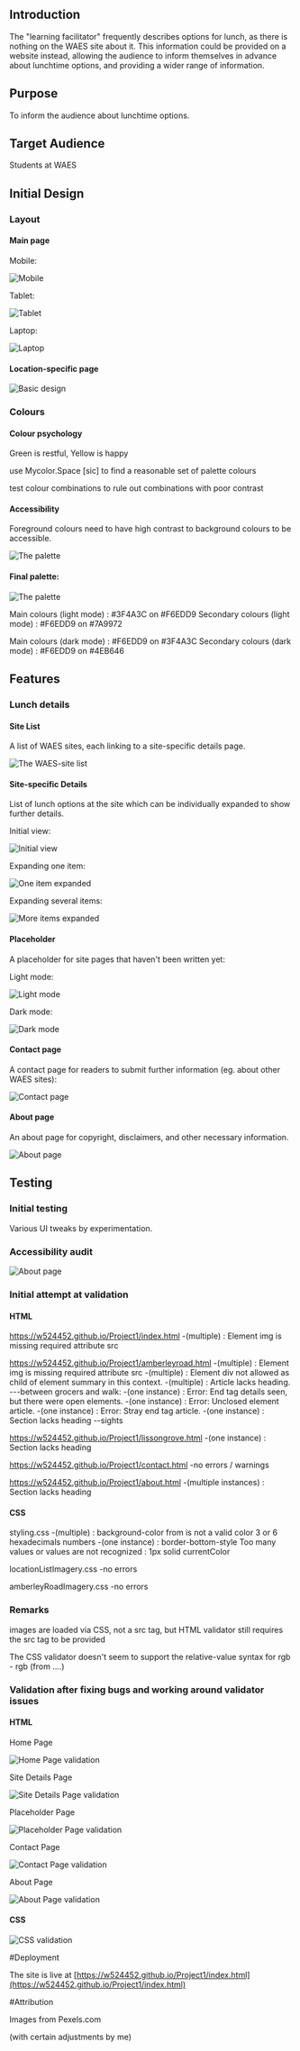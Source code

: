 ## Introduction 

The "learning facilitator" frequently describes options for lunch, as there is nothing on the WAES site about it. This information could be provided on a website instead, allowing the audience to inform themselves in advance about lunchtime options, and providing a wider range of information.

## Purpose

To inform the audience about lunchtime options.

## Target Audience

Students at WAES

## Initial Design

### Layout

#### Main page

Mobile:

![Mobile](notes/design-main-laptop.png)

Tablet:

![Tablet](notes/design-main-tablet.png)

Laptop:

![Laptop](notes/design-main-mobile.png)

#### Location-specific page 

![Basic design](notes/design-location-pages.png)

### Colours

#### Colour psychology

Green is restful, Yellow is happy

use Mycolor.Space [sic] to find a reasonable set of palette colours

test colour combinations to rule out combinations with poor contrast

#### Accessibility

Foreground colours need to have high contrast to background colours to be accessible.

![The palette](notes/palette-checking-contrast.png)

#### Final palette:

![The palette](notes/palette.png)

Main colours (light mode) : #3F4A3C on #F6EDD9
Secondary colours (light mode) : #F6EDD9 on #7A9972

Main colours (dark mode) : #F6EDD9 on #3F4A3C
Secondary colours (dark mode) : #F6EDD9 on #4EB646

## Features

### Lunch details

#### Site List

A list of WAES sites, each linking to a site-specific details page.

![The WAES-site list](notes/waes-sites.png)

#### Site-specific Details

List of lunch options at the site which can be individually expanded to show further details.

Initial view:

![Initial view](notes/amberley-initial.png)

Expanding one item:

![One item expanded](notes/amberley-1-expanded.png)

Expanding several items:

![More items expanded](notes/amberley-3-expanded.png)

#### Placeholder

A placeholder for site pages that haven't been written yet:

Light mode:

![Light mode](notes/placeholder-light.png)

Dark mode:

![Dark mode](notes/placeholder-dark.png)

#### Contact page

A contact page for readers to submit further information (eg. about other WAES sites):

![Contact page](notes/contact.png)

#### About page

An about page for copyright, disclaimers, and other necessary information.

![About page](notes/about.png)

## Testing

### Initial testing

Various UI tweaks by experimentation.

### Accessibility audit

![About page](notes/AccessibilityAudit.png)

### Initial attempt at validation

#### HTML

https://w524452.github.io/Project1/index.html
-(multiple) : Element img is missing required attribute src

https://w524452.github.io/Project1/amberleyroad.html
-(multiple) : Element img is missing required attribute src
-(multiple) : Element div not allowed as child of element summary in this context. 
-(multiple) : Article lacks heading.
---between grocers and walk:
-(one instance) : Error: End tag details seen, but there were open elements.
-(one instance) : Error: Unclosed element article.
-(one instance) : Error: Stray end tag article.
-(one instance) : Section lacks heading
--sights

https://w524452.github.io/Project1/lissongrove.html
-(one instance) : Section lacks heading

https://w524452.github.io/Project1/contact.html
-no errors / warnings

https://w524452.github.io/Project1/about.html
-(multiple instances) : Section lacks heading

#### CSS

styling.css
-(multiple) : background-color from is not a valid color 3 or 6 hexadecimals numbers
-(one instance) : border-bottom-style Too many values or values are not recognized : 1px solid currentColor

locationListImagery.css
-no errors

amberleyRoadImagery.css
-no errors

### Remarks

images are loaded via CSS, not a src tag, but HTML validator still requires the src tag to be provided

The CSS validator doesn't seem to support the relative-value syntax for rgb - rgb (from ....) 

### Validation after fixing bugs and working around validator issues

#### HTML

Home Page

![Home Page validation](notes/ValidationWaesSiteList.png)

Site Details Page

![Site Details Page validation](notes/ValidationWaesSiteDetails.png)

Placeholder Page

![Placeholder Page validation](notes/ValidationUnknownSite.png)

Contact Page

![Contact Page validation](notes/ValidationContactPage.png)

About Page

![About Page validation](notes/validationAboutPage.png)

#### CSS

![CSS validation](notes/ValidationStylesheet.png)

#Deployment

The site is live at [https://w524452.github.io/Project1/index.html](https://w524452.github.io/Project1/index.html)

#Attribution

Images from Pexels.com

(with certain adjustments by me)